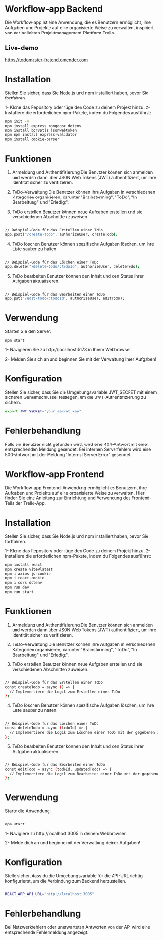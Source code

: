 # Workflow-app Backend

Die Workflow-app ist eine Anwendung, die es Benutzern ermöglicht, ihre Aufgaben und Projekte auf eine organisierte Weise zu verwalten, inspiriert von der beliebten Projektmanagement-Plattform Trello.
## Live-demo
https://todomaster-frotend.onrender.com

# Installation

Stellen Sie sicher, dass Sie Node.js und npm installiert haben, bevor Sie fortfahren.

1- Klone das Repository oder füge den Code zu deinem Projekt hinzu.
2- Installiere die erforderlichen npm-Pakete, indem du Folgendes ausführst:

```bash
npm init -y
npm install express mongoose dotenv 
npm install bcryptjs jsonwebtoken 
npm npm install express-validator
npm install cookie-parser
```

# Funktionen

1. Anmeldung und Authentifizierung
   Die Benutzer können sich anmelden und werden dann über JSON Web Tokens (JWT) authentifiziert, um ihre Identität sicher zu verifizieren.

2. ToDo-Verwaltung
   Die Benutzer können ihre Aufgaben in verschiedenen Kategorien organisieren, darunter "Brainstorming", "ToDo", "In Bearbeitung" und "Erledigt".

3. ToDo erstellen Benutzer können neue Aufgaben erstellen und sie verschiedenen Abschnitten zuweisen

```bash

// Beispiel-Code für das Erstellen einer ToDo
app.post("/create-todo", authorizeUser, createTodo);

```

4. ToDo löschen
   Benutzer können spezifische Aufgaben löschen, um ihre Liste sauber zu halten.

```bash

// Beispiel-Code für das Löschen einer ToDo
app.delete("/delete-todo/:todoId", authorizeUser, deleteTodo);

```

5. ToDo bearbeiten
   Benutzer können den Inhalt und den Status ihrer Aufgaben aktualisieren.

```bash

// Beispiel-Code für das Bearbeiten einer ToDo
app.put("/edit-todo/:todoId", authorizeUser, editTodo);

```

# Verwendung

Starten Sie den Server:

```bash
npm start

```

1- Navigieren Sie zu http://localhost:5173 in Ihrem Webbrowser.

2- Melden Sie sich an und beginnen Sie mit der Verwaltung Ihrer Aufgaben!

# Konfiguration

Stellen Sie sicher, dass Sie die Umgebungsvariable JWT_SECRET mit einem sicheren Geheimschlüssel festlegen, um die JWT-Authentifizierung zu sichern.

```bash
export JWT_SECRET="your_secret_key"

```

# Fehlerbehandlung

Falls ein Benutzer nicht gefunden wird, wird eine 404-Antwort mit einer entsprechenden Meldung gesendet.
Bei internen Serverfehlern wird eine 500-Antwort mit der Meldung "Internal Server Error" gesendet.

# Workflow-app Frontend

Die Workflow-app Frontend-Anwendung ermöglicht es Benutzern, ihre Aufgaben und Projekte auf eine organisierte Weise zu verwalten. Hier finden Sie eine Anleitung zur Einrichtung und Verwendung des Frontend-Teils der Trello-App.

# Installation

Stellen Sie sicher, dass Sie Node.js und npm installiert haben, bevor Sie fortfahren.

1- Klone das Repository oder füge den Code zu deinem Projekt hinzu.
2- Installiere die erforderlichen npm-Pakete, indem du Folgendes ausführst:

```bash
npm install react 
npm create vite@latest
npm i axios js-cookie
npm i react-cookie
npm i cors dotenv
npm run dev
npm run start
```

# Funktionen

1. Anmeldung und Authentifizierung
   Die Benutzer können sich anmelden und werden dann über JSON Web Tokens (JWT) authentifiziert, um ihre Identität sicher zu verifizieren.

2. ToDo-Verwaltung
   Die Benutzer können ihre Aufgaben in verschiedenen Kategorien organisieren, darunter "Brainstorming", "ToDo", "In Bearbeitung" und "Erledigt".

3. ToDo erstellen
   Benutzer können neue Aufgaben erstellen und sie verschiedenen Abschnitten zuweisen.

```bash

// Beispiel-Code für das Erstellen einer ToDo
const createTodo = async () => {
  // Implementiere die Logik zum Erstellen einer ToDo
};

```

4. ToDo löschen
   Benutzer können spezifische Aufgaben löschen, um ihre Liste sauber zu halten.

```bash

// Beispiel-Code für das Löschen einer ToDo
const deleteTodo = async (todoId) => {
  // Implementiere die Logik zum Löschen einer ToDo mit der gegebenen ID
};

```

5. ToDo bearbeiten
   Benutzer können den Inhalt und den Status ihrer Aufgaben aktualisieren.

```bash

// Beispiel-Code für das Bearbeiten einer ToDo
const editTodo = async (todoId, updatedTodo) => {
  // Implementiere die Logik zum Bearbeiten einer ToDo mit der gegebenen ID und den aktualisierten Informationen
};
```

# Verwendung

Starte die Anwendung:

```bash

npm start
```

1- Navigiere zu http://localhost:3005 in deinem Webbrowser.

2- Melde dich an und beginne mit der Verwaltung deiner Aufgaben!

# Konfiguration

Stelle sicher, dass du die Umgebungsvariable für die API-URL richtig konfigurierst, um die Verbindung zum Backend herzustellen.

```bash

REACT_APP_API_URL="http://localhost:3005"

```

# Fehlerbehandlung

Bei Netzwerkfehlern oder unerwarteten Antworten von der API wird eine entsprechende Fehlermeldung angezeigt.

